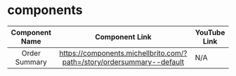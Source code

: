 # components

| Component Name |                             Component Link                             | YouTube Link |
| :------------: | :--------------------------------------------------------------------: | ------------ |
| Order Summary  | https://components.michellbrito.com/?path=/story/ordersummary--default | N/A          |

